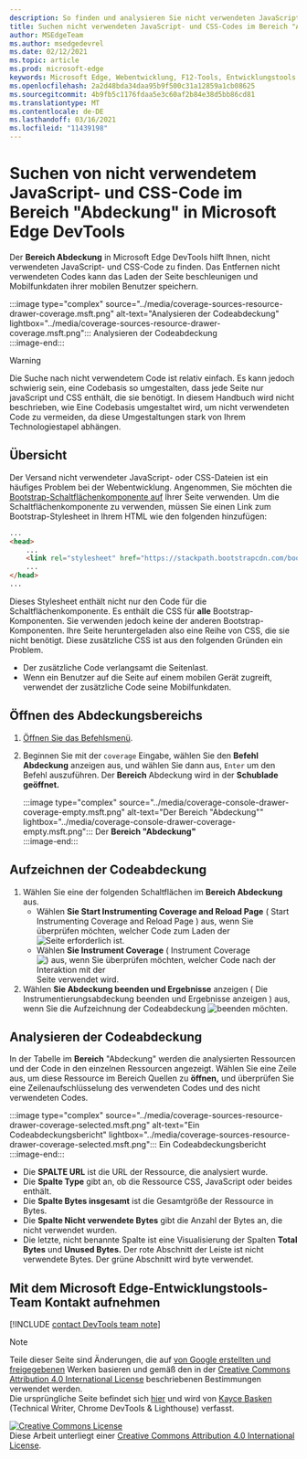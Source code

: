 ```yaml
---
description: So finden und analysieren Sie nicht verwendeten JavaScript- und CSS-Code in Microsoft Edge DevTools.
title: Suchen nicht verwendeten JavaScript- und CSS-Codes im Bereich "Abdeckung" in Microsoft Edge DevTools
author: MSEdgeTeam
ms.author: msedgedevrel
ms.date: 02/12/2021
ms.topic: article
ms.prod: microsoft-edge
keywords: Microsoft Edge, Webentwicklung, F12-Tools, Entwicklungstools
ms.openlocfilehash: 2a2d48bda34daa95b9f500c31a12859a1cb08625
ms.sourcegitcommit: 4b9fb5c1176fdaa5e3c60af2b84e38d5bb86cd81
ms.translationtype: MT
ms.contentlocale: de-DE
ms.lasthandoff: 03/16/2021
ms.locfileid: "11439198"
---
```

<!-- Copyright Kayce Basques 

   Licensed under the Apache License, Version 2.0 (the "License");
   you may not use this file except in compliance with the License.
   You may obtain a copy of the License at

       https://www.apache.org/licenses/LICENSE-2.0

   Unless required by applicable law or agreed to in writing, software
   distributed under the License is distributed on an "AS IS" BASIS,
   WITHOUT WARRANTIES OR CONDITIONS OF ANY KIND, either express or implied.
   See the License for the specific language governing permissions and
   limitations under the License.  -->

# <a name="find-unused-javascript-and-css-code-with-the-coverage-panel-in-microsoft-edge-devtools"></a>Suchen von nicht verwendetem JavaScript- und CSS-Code im Bereich "Abdeckung" in Microsoft Edge DevTools  

Der **Bereich Abdeckung** in Microsoft Edge DevTools hilft Ihnen, nicht verwendeten JavaScript- und CSS-Code zu finden.  Das Entfernen nicht verwendeten Codes kann das Laden der Seite beschleunigen und Mobilfunkdaten ihrer mobilen Benutzer speichern.  

:::image type="complex" source="../media/coverage-sources-resource-drawer-coverage.msft.png" alt-text="Analysieren der Codeabdeckung" lightbox="../media/coverage-sources-resource-drawer-coverage.msft.png":::
   Analysieren der Codeabdeckung  
:::image-end:::  

> [!WARNING]
> Die Suche nach nicht verwendetem Code ist relativ einfach.  Es kann jedoch schwierig sein, eine Codebasis so umgestalten, dass jede Seite nur javaScript und CSS enthält, die sie benötigt.  In diesem Handbuch wird nicht beschrieben, wie Eine Codebasis umgestaltet wird, um nicht verwendeten Code zu vermeiden, da diese Umgestaltungen stark von Ihrem Technologiestapel abhängen.  

## <a name="overview"></a>Übersicht  

Der Versand nicht verwendeter JavaScript- oder CSS-Dateien ist ein häufiges Problem bei der Webentwicklung.  Angenommen, Sie möchten die [Bootstrap-Schaltflächenkomponente auf][BootstrapButtons] Ihrer Seite verwenden.  Um die Schaltflächenkomponente zu verwenden, müssen Sie einen Link zum Bootstrap-Stylesheet in Ihrem HTML wie den folgenden hinzufügen:  

```html
...
<head>
    ...
    <link rel="stylesheet" href="https://stackpath.bootstrapcdn.com/bootstrap/4.3.1/css/bootstrap.min.css" integrity="sha384-ggOyR0iXCbMQv3Xipma34MD+dH/1fQ784/j6cY/iJTQUOhcWr7x9JvoRxT2MZw1T" crossorigin="anonymous">
    ...
</head>
...
```  

Dieses Stylesheet enthält nicht nur den Code für die Schaltflächenkomponente.  Es enthält die CSS für **alle** Bootstrap-Komponenten.  Sie verwenden jedoch keine der anderen Bootstrap-Komponenten.  Ihre Seite heruntergeladen also eine Reihe von CSS, die sie nicht benötigt.  Diese zusätzliche CSS ist aus den folgenden Gründen ein Problem.  

*   Der zusätzliche Code verlangsamt die Seitenlast.  <!--Navigate to [Render-Blocking CSS][render].  -->  
*   Wenn ein Benutzer auf die Seite auf einem mobilen Gerät zugreift, verwendet der zusätzliche Code seine Mobilfunkdaten.  
    
<!--[render]: /web/fundamentals/performance/critical-rendering-path/render-blocking-css  -->  

## <a name="open-the-coverage-panel"></a>Öffnen des Abdeckungsbereichs  

1.  [Öffnen Sie das Befehlsmenü][DevToolsCommandMenu].  
1.  Beginnen Sie mit der `coverage` Eingabe, wählen Sie den **Befehl Abdeckung** anzeigen aus, und wählen Sie dann aus, `Enter` um den Befehl auszuführen.  Der **Bereich** Abdeckung wird in der **Schublade geöffnet.**  

    :::image type="complex" source="../media/coverage-console-drawer-coverage-empty.msft.png" alt-text="Der Bereich "Abdeckung"" lightbox="../media/coverage-console-drawer-coverage-empty.msft.png":::
       Der **Bereich "Abdeckung"**  
    :::image-end:::  
    
## <a name="record-code-coverage"></a>Aufzeichnen der Codeabdeckung  

1.  Wählen Sie eine der folgenden Schaltflächen im **Bereich Abdeckung** aus.  
    *   Wählen **Sie Start Instrumenting Coverage and Reload Page** \( Start Instrumenting Coverage and Reload Page \) aus, wenn Sie überprüfen möchten, welcher Code zum Laden der ![ Seite erforderlich ](../media/reload-icon.msft.png) ist.  
    *   Wählen **Sie Instrument Coverage** \( Instrument Coverage ![ \) aus, wenn Sie überprüfen möchten, welcher Code nach der Interaktion mit der ](../media/record-icon.msft.png) Seite verwendet wird.  
1.  Wählen **Sie Abdeckung beenden und Ergebnisse** anzeigen \( Die Instrumentierungsabdeckung beenden und Ergebnisse anzeigen \) aus, wenn Sie die Aufzeichnung der Codeabdeckung ![ beenden ](../media/stop-icon.msft.png) möchten.  
    
## <a name="analyze-code-coverage"></a>Analysieren der Codeabdeckung  

In der Tabelle im **Bereich** "Abdeckung" werden die analysierten Ressourcen und der Code in den einzelnen Ressourcen angezeigt.  Wählen Sie eine Zeile aus, um diese Ressource im Bereich Quellen zu **öffnen,** und überprüfen Sie eine Zeilenaufschlüsselung des verwendeten Codes und des nicht verwendeten Codes.  

:::image type="complex" source="../media/coverage-sources-resource-drawer-coverage-selected.msft.png" alt-text="Ein Codeabdeckungsbericht" lightbox="../media/coverage-sources-resource-drawer-coverage-selected.msft.png":::
   Ein Codeabdeckungsbericht  
:::image-end:::  

*   Die **SPALTE URL** ist die URL der Ressource, die analysiert wurde.  
*   Die **Spalte Type** gibt an, ob die Ressource CSS, JavaScript oder beides enthält.  
*   Die **Spalte Bytes insgesamt** ist die Gesamtgröße der Ressource in Bytes.  
*   Die **Spalte Nicht verwendete Bytes** gibt die Anzahl der Bytes an, die nicht verwendet wurden.  
*   Die letzte, nicht benannte Spalte ist eine Visualisierung der Spalten **Total Bytes** und **Unused Bytes.**  Der rote Abschnitt der Leiste ist nicht verwendete Bytes.  Der grüne Abschnitt wird byte verwendet.  
    
## <a name="getting-in-touch-with-the-microsoft-edge-devtools-team"></a>Mit dem Microsoft Edge-Entwicklungstools-Team Kontakt aufnehmen  

[!INCLUDE [contact DevTools team note](../includes/contact-devtools-team-note.md)]  

<!-- links -->  

[DevToolsCommandMenu]: ../command-menu/index.md "Ausführen von Befehlen mit dem Microsoft Edge DevTools Command-Menü | Microsoft Docs"  

[BootstrapButtons]: https://getbootstrap.com/docs/4.3/components/buttons "Schaltflächen – Bootstrap"  

> [!NOTE]
> Teile dieser Seite sind Änderungen, die auf [von Google erstellten und freigegebenen][GoogleSitePolicies] Werken basieren und gemäß den in der [Creative Commons Attribution 4.0 International License][CCA4IL] beschriebenen Bestimmungen verwendet werden.  
> Die ursprüngliche Seite befindet sich [hier](https://developers.google.com/web/tools/chrome-devtools/coverage/index) und wird von [Kayce Basken][KayceBasques] \(Technical Writer, Chrome DevTools \& Lighthouse\) verfasst.  

[![Creative Commons License][CCby4Image]][CCA4IL]  
Diese Arbeit unterliegt einer [Creative Commons Attribution 4.0 International License][CCA4IL].  

[CCA4IL]: https://creativecommons.org/licenses/by/4.0  
[CCby4Image]: https://i.creativecommons.org/l/by/4.0/88x31.png  
[GoogleSitePolicies]: https://developers.google.com/terms/site-policies  
[KayceBasques]: https://developers.google.com/web/resources/contributors/kaycebasques  
